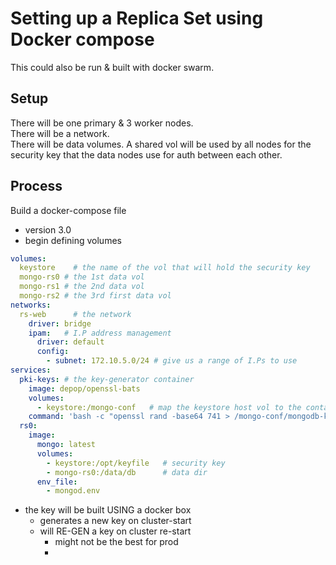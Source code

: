 # Setting up a Replica Set using Docker compose

This could also be run & built with docker swarm.

## Setup

There will be one primary & 3 worker nodes.  
There will be a network.  
There will be data volumes. A shared vol will be used by all nodes for the security key that the data nodes use for auth between each other.

## Process

Build a docker-compose file

- version 3.0
- begin defining volumes

```yaml
volumes:
  keystore    # the name of the vol that will hold the security key
  mongo-rs0 # the 1st data vol
  mongo-rs1 # the 2nd data vol
  mongo-rs2 # the 3rd first data vol
networks:
  rs-web      # the network
    driver: bridge
    ipam:   # I.P address management
      driver: default
      config:
        - subnet: 172.10.5.0/24 # give us a range of I.Ps to use
services:
  pki-keys: # the key-generator container
    image: depop/openssl-bats
    volumes:
      - keystore:/mongo-conf   # map the keystore host vol to the container's default config file
    command: 'bash -c "openssl rand -base64 741 > /mongo-conf/mongodb-keyfile; chhmod 600 /mongo-conf/mongodb-keyfile; chown 999 /mongo-conf/mongodb-keyfile;"'
  rs0:
    image:
      mongo: latest
      volumes:
        - keystore:/opt/keyfile   # security key
        - mongo-rs0:/data/db      # data dir
      env_file:
        - mongod.env

```

- the key will be built USING a docker box
  - generates a new key on cluster-start
  - will RE-GEN a key on cluster re-start
    - might not be the best for prod
    -
